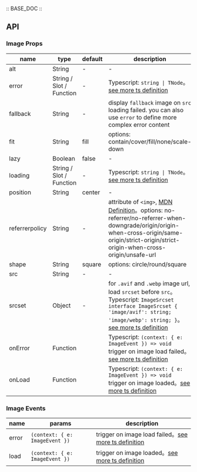 :: BASE_DOC ::

## API

### Image Props

name | type | default | description | required
-- | -- | -- | -- | --
alt | String | - | \- | N
error | String / Slot / Function | - | Typescript: `string \| TNode`。[see more ts definition](https://github.com/Tencent/tdesign-mobile-vue/blob/develop/src/common.ts) | N
fallback | String | - | display `fallback` image on `src` loading failed. you can also use `error` to define more complex error content | N
fit | String | fill | options: contain/cover/fill/none/scale-down | N
lazy | Boolean | false | \- | N
loading | String / Slot / Function | - | Typescript: `string \| TNode`。[see more ts definition](https://github.com/Tencent/tdesign-mobile-vue/blob/develop/src/common.ts) | N
position | String | center | \- | N
referrerpolicy | String | - | attribute of `<img>`, [MDN Definition](https://developer.mozilla.org/en-US/docs/Web/HTTP/Headers/Referrer-Policy)。options: no-referrer/no-referrer-when-downgrade/origin/origin-when-cross-origin/same-origin/strict-origin/strict-origin-when-cross-origin/unsafe-url | N
shape | String | square | options: circle/round/square | N
src | String | - | \- | N
srcset | Object | - | for `.avif` and `.webp` image url, load `srcset` before `src`。Typescript: `ImageSrcset` `interface ImageSrcset { 'image/avif': string; 'image/webp': string; }`。[see more ts definition](https://github.com/Tencent/tdesign-mobile-vue/tree/develop/src/image/type.ts) | N
onError | Function |  | Typescript: `(context: { e: ImageEvent }) => void`<br/>trigger on image load failed。[see more ts definition](https://github.com/Tencent/tdesign-mobile-vue/blob/develop/src/common.ts) | N
onLoad | Function |  | Typescript: `(context: { e: ImageEvent }) => void`<br/>trigger on image loaded。[see more ts definition](https://github.com/Tencent/tdesign-mobile-vue/blob/develop/src/common.ts) | N

### Image Events

name | params | description
-- | -- | --
error | `(context: { e: ImageEvent })` | trigger on image load failed。[see more ts definition](https://github.com/Tencent/tdesign-mobile-vue/blob/develop/src/common.ts)
load | `(context: { e: ImageEvent })` | trigger on image loaded。[see more ts definition](https://github.com/Tencent/tdesign-mobile-vue/blob/develop/src/common.ts)
